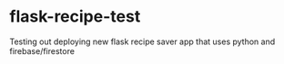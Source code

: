 # flask-recipe-test
Testing out deploying new flask recipe saver app that uses python and firebase/firestore
